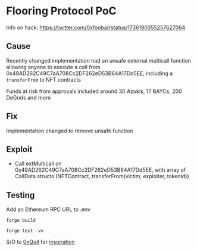 # Flooring Protocol PoC

Info on hack: https://twitter.com/0xfoobar/status/1736190355257627064

## Cause
Recently changed implementation had an unsafe external multicall function allowing anyone to execute a call from 0x49AD262C49C7aA708Cc2DF262eD53B64A17Dd5EE, including a `transferFrom` to NFT contracts

Funds at risk from approvals included around 30 Azukis, 17 BAYCs, 200 DeGods and more

## Fix
Implementation changed to remove unsafe function
## Exploit
- Call extMulticall on 0x49AD262C49C7aA708Cc2DF262eD53B64A17Dd5EE, with array of CallData structs (NFTContract, transferFrom(victim, exploiter, tokenId))
## Testing
Add an Ethereum RPC URL to .env
```shell
forge build
```

```shell
forge test -vv
```

S/O to [0xQuit](https://twitter.com/0xQuit) for [inspiration](https://github.com/QuitCrypto/NFTTraderExploit)
